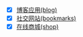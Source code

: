 - [x] [博客应用(blog)](blog/README.md)
- [x] [社交网站(bookmarks)](bookmarks/README.md)
- [x] [在线商城(shop)](shop/README.md)